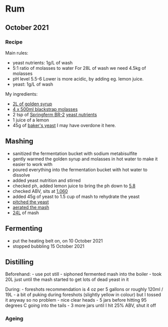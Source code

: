 # Rum

## October 2021

### Recipe

Main rules:
  - yeast nutrients: 1g/L of wash
  - 5:1 ratio of molasses to water
    For 28L of wash we need 4.5kg of molasses
  - pH level 5.5-6
    Lower is more acidic, by adding eg. lemon juice.
  - yeast: 1g/L of wash

My ingredients:
  - [2L of golden syrup](https://github.com/riencroonenborghs/distilling/blob/master/recipes/rum/10.2021%20-%201.%20golden%20syrup.jpg?raw=true)
  - [4 x 500ml blackstrap molasses](https://github.com/riencroonenborghs/distilling/blob/master/recipes/rum/10.2021%20-%202.%20blackstrap%20molasses.jpg?raw=true)
  - 2 tsp of [Springferm BR-2](https://fermentis.com/en/product/springferm-br-2/) [yeast nutrients](https://github.com/riencroonenborghs/distilling/blob/master/recipes/rum/10.2021%20-%204.%202%20tsp.jpg?raw=true)
  - 1 juice of a lemon
  - 45g of [baker's yeast](https://github.com/riencroonenborghs/distilling/blob/master/recipes/rum/10.2021%20-%205.%20yeast.jpg?raw=true)
  I may have overdone it here.

## Mashing

  - sanitized the fermentation bucket with sodium metabisulfite
  - gently warmed the golden syrup and molasses in hot water to make it easier to work with
  - poured everything into the fermentation bucket with hot water to dissolve
  - added yeast nutrition and stirred
  - checked ph, added lemon juice to bring the ph down to [5.8](https://github.com/riencroonenborghs/distilling/blob/master/recipes/rum/10.2021%20-%206.%205.8%20ph.jpg?raw=true)
  - checked ABV, sits at [1.060](https://github.com/riencroonenborghs/distilling/blob/master/recipes/rum/10.2021%20-%203.%201.060.jpg?raw=true)
  - added 45g of yeast to 1.5 cup of mash to rehydrate the yeast
  - [pitched the yeast](https://github.com/riencroonenborghs/distilling/blob/master/recipes/rum/10.2021%20-%207.%20yeast%20pitched.jpg?raw=true)
  - [aerated the mash](https://github.com/riencroonenborghs/distilling/blob/master/recipes/rum/10.2021%20-%208.%20aerating.jpg?raw=true)
  - [24L](https://github.com/riencroonenborghs/distilling/blob/master/recipes/rum/10.2021%20-%209.%2024L.jpg?raw=true) of mash

## Fermenting

  - put the heating belt on, on 10 October 2021
  - stopped bubbling 15 October 2021

## Distilling

  Beforehand:
    - use pot still
    - siphoned fermented mash into the boiler
    - took 20L just until the mash started to get lots of dead yeast in it

  During:
    - foreshots recommendation is 4 oz per 5 gallons or roughly 120ml / 19L
    - a bit of puking during foreshots (slightly yellow in colour) but I tossed it anyway so no problem
    - nice clear heads
    - 5 jars before hitting 95 degrees C going into the tails
    - 3 more jars until I hit 25% ABV, shut it off

### Ageing

